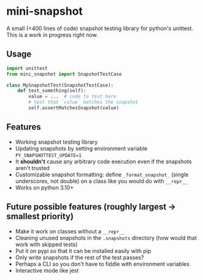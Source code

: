 # mini-snapshot
A small (<400 lines of code) snapshot testing library for python's unittest. This is a work in progress right now.

## Usage
```python
import unittest
from mini_snapshot import SnapshotTestCase

class MySnapshotTest(SnapshotTestCase):
    def test_something(self):
        value = ...  # code to test here
        # test that `value` matches the snapshot
        self.assertMatchesSnapshot(value)
```

## Features
- Working snapshot testing library
- Updating snapshots by setting environment variable `PY_SNAPSHOTTEST_UPDATE=1`
- It **shouldn't** cause any arbitrary code execution even if the snapshots aren't trusted
- Customizable snapshot formatting: define `_format_snapshot_` (single underscores, not double) on a class like you would do with `__repr__`
- Works on python 3.10+
## Future possible features (roughly largest -> smallest priority)
- Make it work on classes without a `__repr__`
- Cleaning unused snapshots in the `.snapshots` directory (how would that work with skipped tests)
- Put it on pypi so that it can be installed easily with pip
- Only write snapshots if the rest of the test passes?
- Perhaps a CLI so you don't have to fiddle with environment variables
- Interactive mode like jest
